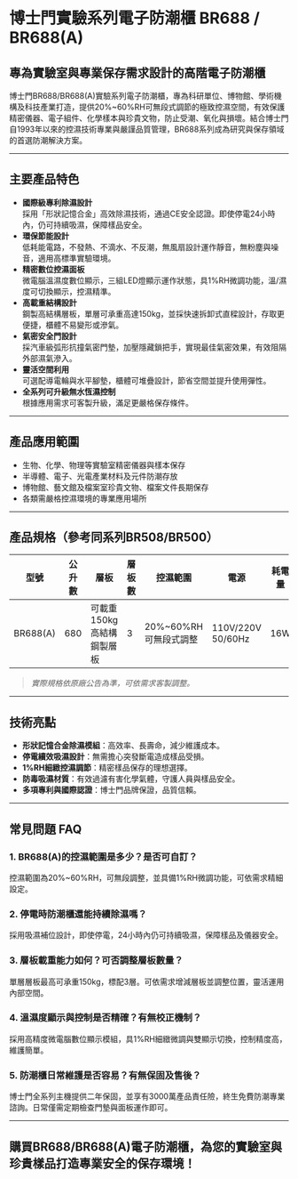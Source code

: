 # 博士門實驗系列電子防潮櫃 BR688 / BR688(A)

## 專為實驗室與專業保存需求設計的高階電子防潮櫃

博士門BR688/BR688(A)實驗系列電子防潮櫃，專為科研單位、博物館、學術機構及科技產業打造，提供20%~60%RH可無段式調節的極致控濕空間，有效保護精密儀器、電子組件、化學樣本與珍貴文物，防止受潮、氧化與損壞。結合博士門自1993年以來的控濕技術專業與嚴謹品質管理，BR688系列成為研究與保存領域的首選防潮解決方案。

---

## 主要產品特色

- **國際級專利除濕設計**  
  採用「形狀記憶合金」高效除濕技術，通過CE安全認證。即使停電24小時內，仍可持續吸濕，保障樣品安全。
- **環保節能設計**  
  低耗能電路，不發熱、不滴水、不反潮，無風扇設計運作靜音，無粉塵與噪音，適用高標準實驗環境。
- **精密數位控濕面板**  
  微電腦溫濕度數位顯示，三組LED燈顯示運作狀態，具1%RH微調功能，溫/濕度可切換顯示，控濕精準。
- **高載重結構設計**  
  鋼製高結構層板，單層可承重高達150kg，並採快速拆卸式直樑設計，存取更便捷，櫃體不易變形或滲氣。
- **氣密安全門設計**  
  採汽車級弧形抗撞氣密門墊，加壓隱藏鎖把手，實現最佳氣密效果，有效阻隔外部濕氣滲入。
- **靈活空間利用**  
  可選配導電輪與水平腳墊，櫃體可堆疊設計，節省空間並提升使用彈性。
- **全系列可升級無水恆濕控制**  
  根據應用需求可客製升級，滿足更嚴格保存條件。

---

## 產品應用範圍

- 生物、化學、物理等實驗室精密儀器與樣本保存
- 半導體、電子、光電產業材料及元件防潮存放
- 博物館、藝文館及檔案室珍貴文物、檔案文件長期保存
- 各類需嚴格控濕環境的專業應用場所

---

## 產品規格（參考同系列BR508/BR500）

| 型號      | 公升數 | 層板 | 層板數 | 控濕範圍      | 電源                   | 耗電量 | 外部尺寸(mm)        | 內部尺寸(mm)        |
|-----------|--------|------|--------|---------------|------------------------|--------|---------------------|---------------------|
| BR688(A)  | 680    | 可載重150kg高結構鋼製層板 | 3 | 20%~60%RH 可無段式調整 | 110V/220V 50/60Hz    | 16W    | W1000 x H1568 x D600 | W998 x H1340 x D599 |

> *實際規格依原廠公告為準，可依需求客製調整。*

---

## 技術亮點

- **形狀記憶合金除濕模組**：高效率、長壽命，減少維護成本。
- **停電續效吸濕設計**：無需擔心突發斷電造成樣品受損。
- **1%RH細緻控濕調節**：精密樣品保存的理想選擇。
- **防毒吸濕材質**：有效過濾有害化學氣體，守護人員與樣品安全。
- **多項專利與國際認證**：博士門品牌保證，品質信賴。

---

## 常見問題 FAQ

### 1. BR688(A)的控濕範圍是多少？是否可自訂？
控濕範圍為20%~60%RH，可無段調整，並具備1%RH微調功能，可依需求精細設定。

### 2. 停電時防潮櫃還能持續除濕嗎？
採用吸濕補位設計，即使停電，24小時內仍可持續吸濕，保障樣品及儀器安全。

### 3. 層板載重能力如何？可否調整層板數量？
單層層板最高可承重150kg，標配3層。可依需求增減層板並調整位置，靈活運用內部空間。

### 4. 溫濕度顯示與控制是否精確？有無校正機制？
採用高精度微電腦數位顯示模組，具1%RH細緻微調與雙顯示切換，控制精度高，維護簡單。

### 5. 防潮櫃日常維護是否容易？有無保固及售後？
博士門全系列主機提供二年保固，並享有3000萬產品責任險，終生免費防潮專業諮詢。日常僅需定期檢查門墊與面板運作即可。

---

## 購買BR688/BR688(A)電子防潮櫃，為您的實驗室與珍貴樣品打造專業安全的保存環境！